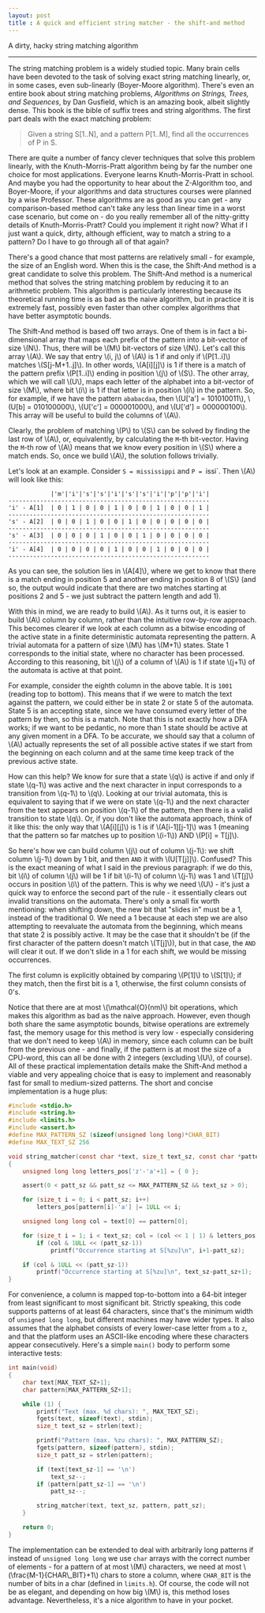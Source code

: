 ```yaml
---
layout: post
title : A quick and efficient string matcher - the shift-and method
---
```


A dirty, hacky string matching algorithm

-----

The string matching problem is a widely studied topic. Many brain cells have been devoted to the task of solving exact string matching linearly, or, in some cases, even sub-linearly (Boyer-Moore algorithm). There's even an entire book about string matching problems, *Algorithms on Strings, Trees, and Sequences*, by Dan Gusfield, which is an amazing book, albeit slightly dense. This book is the bible of suffix trees and string algorithms. The first part deals with the exact matching problem:

> Given a string S[1..N], and a pattern P[1..M], find all the occurrences of P in S.

There are quite a number of fancy clever techniques that solve this problem linearly, with the Knuth-Morris-Pratt algorithm being by far the number one choice for most applications. Everyone learns Knuth-Morris-Pratt in school. And maybe you had the opportunity to hear about the Z-Algorithm too, and Boyer-Moore, if your algorithms and data structures courses were planned by a wise Professor. These algorithms are as good as you can get - any comparison-based method can't take any less than linear time in a worst case scenario, but come on - do you really remember all of the nitty-gritty details of Knuth-Morris-Pratt? Could you implement it right now? What if I just want a quick, dirty, although efficient, way to match a string to a pattern? Do I have to go through all of that again?

There's a good chance that most patterns are relatively small - for example, the size of an English word. When this is the case, the Shift-And method is a great candidate to solve this problem. The Shift-And method is a numerical method that solves the string matching problem by reducing it to an arithmetic problem. This algorithm is particularly interesting because its theoretical running time is as bad as the naive algorithm, but in practice it is extremely fast, possibly even faster than other complex algorithms that have better asymptotic bounds.

The Shift-And method is based off two arrays. One of them is in fact a bi-dimensional array that maps each prefix of the pattern into a bit-vector of size \\(N\\). Thus, there will be \\(M\\) bit-vectors of size \\(N\\). Let's call this array \\(A\\). We say that entry \\(i, j\\) of \\(A\\) is 1 if and only if \\(P[1..i]\\) matches \\(S[j-M+1..j]\\). In other words, \\(A[i][j]\\) is 1 if there is a match of the pattern prefix \\(P[1..i]\\) ending in position \\(j\\) of \\(S\\). The other array, which we will call \\(U\\), maps each letter of the alphabet into a bit-vector of size \\(M\\), where bit \\(i\\) is 1 if that letter is in position \\(i\\) in the pattern. So, for example, if we have the pattern `ababacdaa`, then \\(U['a'] = 101010011\\), \\(U[b] = 010100000\\), \\(U['c'] = 000001000\\), and \\(U['d'] = 000000100\\). This array will be useful to build the columns of \\(A\\).

Clearly, the problem of matching \\(P\\) to \\(S\\) can be solved by finding the last row of \\(A\\), or, equivalently, by calculating the `M`-th bit-vector. Having the `M`-th row of \\(A\\) means that we know every position in \\(S\\) where a match ends. So, once we build \\(A\\), the solution follows trivially.

Let's look at an example. Consider `S = mississippi` and `P = `issi`. Then \\(A\\) will look like this:

```
            |'m'|'i'|'s'|'s'|'i'|'s'|'s'|'i'|'p'|'p'|'i'|
---------------------------------------------------------
'i' - A[1]  | 0 | 1 | 0 | 0 | 1 | 0 | 0 | 1 | 0 | 0 | 1 |
---------------------------------------------------------
's' - A[2]  | 0 | 0 | 1 | 0 | 0 | 1 | 0 | 0 | 0 | 0 | 0 |
---------------------------------------------------------
's' - A[3]  | 0 | 0 | 0 | 1 | 0 | 0 | 1 | 0 | 0 | 0 | 0 |
---------------------------------------------------------
'i' - A[4]  | 0 | 0 | 0 | 0 | 1 | 0 | 0 | 1 | 0 | 0 | 0 |
---------------------------------------------------------
```

As you can see, the solution lies in \\(A[4]\\), where we get to know that there is a match ending in position 5 and another ending in position 8 of \\(S\\) (and so, the output would indicate that there are two matches starting at positions 2 and 5 - we just subtract the pattern length and add 1).

With this in mind, we are ready to build \\(A\\). As it turns out, it is easier to build \\(A\\) column by column, rather than the intuitive row-by-row approach. This becomes clearer if we look at each column as a bitwise encoding of the active state in a finite deterministic automata representing the pattern. A trivial automata for a pattern of size \\(M\\) has \\(M+1\\) states. State 1 corresponds to the initial state, where no character has been processed. According to this reasoning, bit \\(j\\) of a column of \\(A\\) is 1 if state \\(j+1\\) of the automata is active at that point.

For example, consider the eighth  column in the above table. It is `1001` (reading top to bottom). This means that if we were to match the text against the pattern, we could either be in state 2 or state 5 of the automata. State 5 is an accepting state, since we have consumed every letter of the pattern by then, so this is a match. Note that this is not exactly how a DFA works; if we want to be pedantic, no more than 1 state should be active at any given moment in a DFA. To be accurate, we should say that a column of \\(A\\) actually represents the set of all possible active states if we start from the beginning on each column and at the same time keep track of the previous active state.

How can this help? We know for sure that a state \\(q\\) is active if and only if state \\(q-1\\) was active and the next character in input corresponds to a transition from \\(q-1\\) to \\(q\\). Looking at our trivial automata, this is equivalent to saying that if we were on state \\(q-1\\) and the next character from the text appears on position \\(q-1\\) of the pattern, then there is a valid transition to state \\(q\\). Or, if you don't like the automata approach, think of it like this: the only way that \\(A[i][j]\\) is 1 is if \\(A[i-1][j-1]\\) was 1 (meaning that the pattern so far matches up to position \\(i-1\\)) AND \\(P[i] = T[j]\\).

So here's how we can build column \\(j\\) out of column \\(j-1\\): we shift column \\(j-1\\) down by 1 bit, and then `AND` it with \\(U[T[j]]\\). Confused? This is the exact meaning of what I said in the previous paragraph: if we do this, bit \\(i\\) of column \\(j\\) will be 1 if bit \\(i-1\\) of column \\(j-1\\) was 1 and \\(T[j]\\) occurs in position \\(i\\) of the pattern. This is why we need \\(U\\) - it's just a quick way to enforce the second part of the rule - it essentially clears out invalid transitions on the automata. There's only a small fix worth mentioning: when shifting down, the new bit that "slides in" must be a 1, instead of the traditional 0. We need a 1 because at each step we are also attempting to reevaluate the automata from the beginning, which means that state 2 is possibly active. It may be the case that it shouldn't be (if the first character of the pattern doesn't match \\(T[j]\\)), but in that case, the `AND` will clear it out. If we don't slide in a 1 for each shift, we would be missing occurrences.

The first column is explicitly obtained by comparing \\(P[1]\\) to \\(S[1]\\); if they match, then the first bit is a 1, otherwise, the first column consists of 0's. 

Notice that there are at most \\(\mathcal{O}(nm)\\) bit operations, which makes this algorithm as bad as the naive approach. However, even though both share the same asymptotic bounds, bitwise operations are extremely fast, the memory usage for this method is very low - especially considering that we don't need to keep \\(A\\) in memory, since each column can be built from the previous one - and finally, if the pattern is at most the size of a CPU-word, this can all be done with 2 integers (excluding \\(U\\), of course). All of these practical implementation details make the Shift-And method a viable and very appealing choice that is easy to implement and reasonably fast for small to medium-sized patterns. The short and concise implementation is a huge plus:

```c
#include <stdio.h>
#include <string.h>
#include <limits.h>
#include <assert.h>
#define MAX_PATTERN_SZ (sizeof(unsigned long long)*CHAR_BIT)
#define MAX_TEXT_SZ 256

void string_matcher(const char *text, size_t text_sz, const char *pattern, size_t patt_sz)
{
	unsigned long long letters_pos['z'-'a'+1] = { 0 };

	assert(0 < patt_sz && patt_sz <= MAX_PATTERN_SZ && text_sz > 0);

	for (size_t i = 0; i < patt_sz; i++)
		letters_pos[pattern[i]-'a'] |= 1ULL << i;

	unsigned long long col = text[0] == pattern[0];

	for (size_t i = 1; i < text_sz; col = (col << 1 | 1) & letters_pos[text[i]-'a'], i++)
		if (col & 1ULL << (patt_sz-1))
			printf("Occurrence starting at S[%zu]\n", i+1-patt_sz);

	if (col & 1ULL << (patt_sz-1))
		printf("Occurrence starting at S[%zu]\n", text_sz-patt_sz+1);
}
```

For convenience, a column is mapped top-to-bottom into a 64-bit integer from least significant to most significant bit. Strictly speaking, this code supports patterns of at least 64 characters, since that's the minimum width of `unsigned long long`, but different machines may have wider types. It also assumes that the alphabet consists of every lower-case letter from `a` to `z`, and that the platform uses an ASCII-like encoding where these characters appear consecutively. Here's a simple `main()` body to perform some interactive tests:

```c
int main(void)
{
	char text[MAX_TEXT_SZ+1];
	char pattern[MAX_PATTERN_SZ+1];

	while (1) {
		printf("Text (max. %d chars): ", MAX_TEXT_SZ);
		fgets(text, sizeof(text), stdin);
		size_t text_sz = strlen(text);

		printf("Pattern (max. %zu chars): ", MAX_PATTERN_SZ);
		fgets(pattern, sizeof(pattern), stdin);
		size_t patt_sz = strlen(pattern);

		if (text[text_sz-1] == '\n')
			text_sz--;
		if (pattern[patt_sz-1] == '\n')
			patt_sz--;

		string_matcher(text, text_sz, pattern, patt_sz);
	}

	return 0;
}
```

The implementation can be extended to deal with arbitrarily long patterns if instead of `unsigned long long` we use `char` arrays with the correct number of elements - for a pattern of at most \\(M\\) characters, we need at most  \\(\frac{M-1}{CHAR\\_BIT}+1\\) chars to store a column, where `CHAR_BIT` is the number of bits in a char (defined in `limits.h`). Of course, the code will not be as elegant, and depending on how big \\(M\\) is, this method loses advantage. Nevertheless, it's a nice algorithm to have in your pocket.
